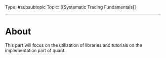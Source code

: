 Type: #subsubtopic 
Topic: [[Systematic Trading Fundamentals]]

----
# About

This part will focus on the utilization of libraries and tutorials on the implementation part of quant.